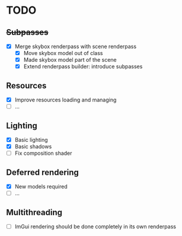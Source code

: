# TODO

## ~~Subpasses~~
- [x] Merge skybox renderpass with scene renderpass
  - [x] Move skybox model out of class
  - [x] Made skybox model part of the scene
  - [x] Extend renderpass builder: introduce subpasses

## Resources
- [x] Improve resources loading and managing
- [ ] ...

## Lighting
- [x] Basic lighting
- [x] Basic shadows
- [ ] Fix composition shader

## Deferred rendering
- [x] New models required
- [ ] ...

## Multithreading
- [ ] ImGui rendering should be done completely in its own renderpass
